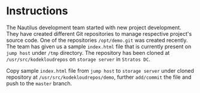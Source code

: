 # Instructions

The Nautilus development team started with new project development. They have created different Git repositories to manage respective project's 
source code. One of the repositories `/opt/demo.git` was created recently. The team has given us a sample `index.html` file that is currently present on `jump host` under `/tmp` directory. The repository has been cloned at `/usr/src/kodekloudrepos` on `storage server` in `Stratos DC`.

Copy sample `index.html` file from `jump host` to `storage server` under cloned repository at `/usr/src/kodekloudrepos/demo`, further `add/commit` the file and push to the `master` branch.
